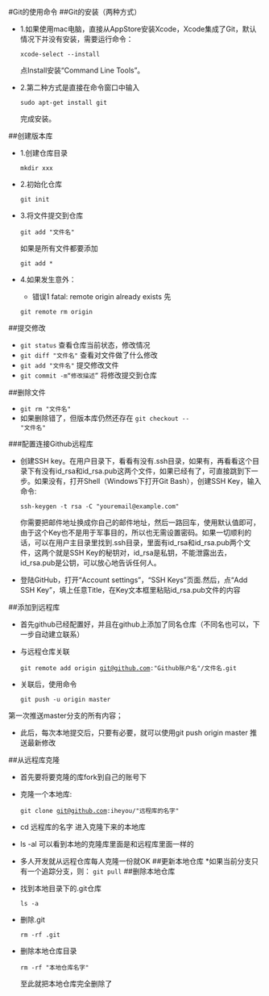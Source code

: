 
#Git的使用命令
##Git的安装（两种方式）
* 1.如果使用mac电脑，直接从AppStore安装Xcode，Xcode集成了Git，默认情况下并没有安装，需要运行命令：

	<code>xcode-select --install</code>
	
	点Install安装“Command Line Tools”。

* 2.第二种方式是直接在命令窗口中输入

	<code>sudo apt-get install git</code>
	
	完成安装。
	
##创建版本库
* 1.创建仓库目录
	
	<code>mkdir xxx</code>
* 2.初始化仓库

	<code>git init</code>
* 3.将文件提交到仓库

	<code>git add "文件名"</code>
	
	如果是所有文件都要添加
	
	<code>git add *</code>
* 4.如果发生意外：
	* 错误1 fatal: remote origin already exists
	先
	
	<code>git remote rm origin</code>
	

##提交修改
* <code>git status</code> 查看仓库当前状态，修改情况
* <code>git diff "文件名"</code> 查看对文件做了什么修改
* <code>git add "文件名"</code> 提交修改文件
* <code>git commit -m“修改描述”</code> 将修改提交到仓库

##删除文件
* <code>git rm "文件名"</code>
* 如果删除错了，但版本库仍然还存在
	<code>git checkout -- "文件名"</code>

###配置连接Github远程库
* <p>创建SSH key。在用户目录下，看看有没有.ssh目录，如果有，再看看这个目录下有没有id_rsa和id_rsa.pub这两个文件，如果已经有了，可直接跳到下一步。如果没有，打开Shell（Windows下打开Git Bash），创建SSH Key，输入命令:</p>
		<code>ssh-keygen -t rsa -C "youremail@example.com"</code>
	<p>你需要把邮件地址换成你自己的邮件地址，然后一路回车，使用默认值即可，由于这个Key也不是用于军事目的，所以也无需设置密码。如果一切顺利的话，可以在用户主目录里找到.ssh目录，里面有id_rsa和id_rsa.pub两个文件，这两个就是SSH Key的秘钥对，id_rsa是私钥，不能泄露出去，id_rsa.pub是公钥，可以放心地告诉任何人。</p>
* <p>登陆GitHub，打开“Account settings”，“SSH Keys”页面.然后，点“Add SSH Key”，填上任意Title，在Key文本框里粘贴id_rsa.pub文件的内容</p>


##添加到远程库
* 首先github已经配置好，并且在github上添加了同名仓库（不同名也可以，下一步自动建立联系）
* 与远程仓库关联

	<code>git remote add origin git@github.com:"Github账户名"/文件名.git</code>

* 关联后，使用命令 

	<code>git push -u origin master</code>

 第一次推送master分支的所有内容；
* 此后，每次本地提交后，只要有必要，就可以使用git push origin master 推送最新修改

##从远程库克隆
* 首先要将要克隆的库fork到自己的账号下
* 克隆一个本地库:

	<code>git clone git@github.com:iheyou/"远程库的名字"</code>
	
* cd 远程库的名字  进入克隆下来的本地库
* ls -al 可以看到本地的克隆库里面是和远程库里面一样的
* 多人开发就从远程仓库每人克隆一份就OK
##更新本地仓库
*如果当前分支只有一个追踪分支，则：
<code>git pull</code>
##删除本地仓库
* 找到本地目录下的.git仓库

	<code>ls -a</code>
	
* 删除.git

	<code>rm -rf .git</code>
	
* 删除本地仓库目录

	<code>rm -rf "本地仓库名字"</code>
	
	至此就把本地仓库完全删除了
	


